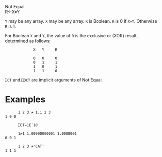 <div class="heading">
  <div class="name">Not Equal</div>
  <div class="command">R←X≠Y</div>
</div>

`Y` may be any array.  `X` may be any array.  `R` is Boolean.  `R` is 0 if `X=Y`.  Otherwise `R` is 1.

For Boolean `X` and `Y`, the value of `R` is the exclusive or (XOR)  result, determined as follows:
```apl
             X   Y     R
      
             0   0     0
             0   1     1
             1   0     1
             1   1     0
```

`⎕CT` and `⎕DCT` are  implicit arguments of Not Equal.

# Examples
```apl
      1 2 3 ≠ 1.1 2 3
1 0 0
 
      ⎕CT←1E¯10
 
      1≠1 1.00000000001 1.0000001
0 0 1
 
      1 2 3 ≠'CAT'
1 1 1
```

